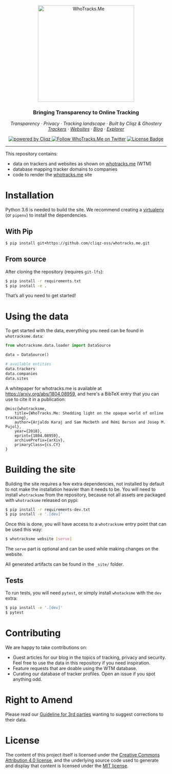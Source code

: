 &nbsp;
<p align="center">
  <img src="https://raw.githubusercontent.com/cliqz-oss/whotracks.me/master/static/img/who-tracksme-logo.png" width="300px" alt="WhoTracks.Me" />
</p>
<h3 align="center">Bringing Transparency to Online Tracking</h3>

<p align="center">
  <em>
    Transparency
    · Privacy
    · Tracking landscape
    · Built by Cliqz & Ghostery
  </em>
  <br />
  <em>
    <a href="https://whotracks.me/trackers.html" target="_blank" rel="noopener noreferrer">Trackers</a>
    · <a href="https://whotracks.me/websites.html" target="_blank" rel="noopener noreferrer">Websites</a>
    · <a href="https://whotracks.me/blog.html" target="_blank" rel="noopener noreferrer">Blog</a>
    · <a href="https://whotracks.me/explorer.html" target="_blank" rel="noopener noreferrer">Explorer</a>
  </em>
</p>


<p align="center">
  <a href="https://cliqz.com" target="_blank" rel="noopener noreferrer">
    <img alt="powered by Cliqz" src="https://img.shields.io/badge/cliqz-powered-blue?logo=cliqz&style=flat-square">
  </a>
  <a href="https://twitter.com/WhoTracks_me">
    <img alt="Follow WhoTracks.Me on Twitter" src="https://img.shields.io/twitter/follow/WhoTracks_me.svg?logo=twitter&label=WhoTracks.Me&style=flat-square"></a>
  <a href="https://github.com/cliqz-oss/adblocker/blob/master/LICENSE">
    <img alt="License Badge" src="https://img.shields.io/github/license/cliqz-oss/whotracks.me?style=flat-square"></a>
</p>


-----

This repository contains:

  - data on trackers and websites as shown on [whotracks.me](https://whotracks.me/) (WTM)
  - database mapping tracker domains to companies
  - code to render the [whotracks.me](https://whotracks.me/) site

# Installation

Python 3.6 is needed to build the site. We recommend creating a
[virtualenv](http://docs.python-guide.org/en/latest/dev/virtualenvs/) (or `pipenv`) to install the dependencies.

## With Pip

``` sh
$ pip install git+https://github.com/cliqz-oss/whotracks.me.git
```

## From source

After cloning the repository (requires `git-lfs`):

``` sh
$ pip install -r requirements.txt
$ pip install -e .
```

That’s all you need to get started\!

# Using the data

To get started with the data, everything you need can be found in
`whotracksme.data`:

``` python
from whotracksme.data.loader import DataSource

data = DataSource()

# available entities
data.trackers
data.companies
data.sites
```

A whitepaper for whotracks.me is available at https://arxiv.org/abs/1804.08959, and here's a BibTeX entry that you can use to cite it in a publication:

```
@misc{whotracksme,
    title={WhoTracks.Me: Shedding light on the opaque world of online tracking},
    author={Arjaldo Karaj and Sam Macbeth and Rémi Berson and Josep M. Pujol},
    year={2018},
    eprint={1804.08959},
    archivePrefix={arXiv},
    primaryClass={cs.CY}
}
```


# Building the site

Building the site requires a few extra dependencies, not installed by
default to not make the installation heavier than it needs to be. You
will need to install `whotracksme` from the repository, because not all
assets are packaged with `whotracksme` released on pypi:

``` sh
$ pip install -r requirements-dev.txt
$ pip install -e '.[dev]'
```

Once this is done, you will have access to a `whotracksme` entry point
that can be used this way:

``` sh
$ whotracksme website [serve]
```

The `serve` part is optional and can be used while making changes on the
website.

All generated artifacts can be found in the `_site/` folder.

## Tests

To run tests, you will need `pytest`, or simply install `whotacksme`
with the `dev` extra:

``` sh
$ pip install -e '.[dev]'
$ pytest
```

# Contributing

We are happy to take contributions on:

  - Guest articles for our blog in the topics of tracking, privacy and security. Feel free to use the data in this repository if you need inspiration.
  - Feature requests that are doable using the WTM database.
  - Curating our database of tracker profiles. Open an issue if you spot anything odd.

# Right to Amend

Please read our [Guideline for 3rd parties](https://github.com/cliqz-oss/whotracks.me/blob/master/RIGHT_TO_AMEND.md) wanting to suggest
corrections to their data.

# License

The content of this project itself is licensed under the [Creative
Commons Attribution 4.0 license](https://creativecommons.org/licenses/by/4.0/), and the underlying source code used
to generate and display that content is licensed under the [MIT
license](https://github.com/cliqz-oss/whotracks.me/blob/master/LICENSE.md).
